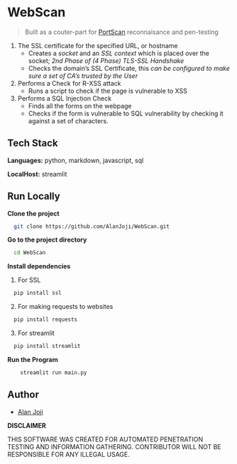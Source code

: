 # WebScan

> Built as a couter-part for [PortScan](https://github.com/AlanJoji/PortScan) reconnaisance and pen-testing

1. The SSL certificate for the specified URL, or hostname
	- Creates a *socket* and an *SSL context* which is placed over the socket; *2nd Phase of (4 Phase) TLS-SSL Handshake*
	- Checks the domain’s SSL Certificate, this *can be configured to make sure a set of CA’s trusted by the User*
2. Performs a Check for R-XSS attack
	- Runs a script to check if the page is vulnerable to XSS
3. Performs a SQL Injection Check
	- Finds all the forms on the webpage
	- Checks if the form is vulnerable to SQL vulnerability by checking it against a set of characters.

## Tech Stack

**Languages:** python, markdown, javascript, sql

**LocalHost:** streamlit


## Run Locally

**Clone the project**

```bash
  git clone https://github.com/AlanJoji/WebScan.git
```

**Go to the project directory**

```bash
  cd WebScan
```

**Install dependencies**

1. For SSL
```bash
  pip install ssl 
```

2. For making requests to websites
```bash
  pip install requests
```

3. For streamlit 
```bash
  pip install streamlit
```

**Run the Program**
```bash
    streamlit run main.py
```

## Author

- [Alan Joji](https://github.com/AlanJoji)

**DISCLAIMER**

THIS SOFTWARE WAS CREATED FOR AUTOMATED PENETRATION TESTING AND INFORMATION GATHERING. CONTRIBUTOR WILL NOT BE RESPONSIBLE FOR ANY ILLEGAL USAGE.
